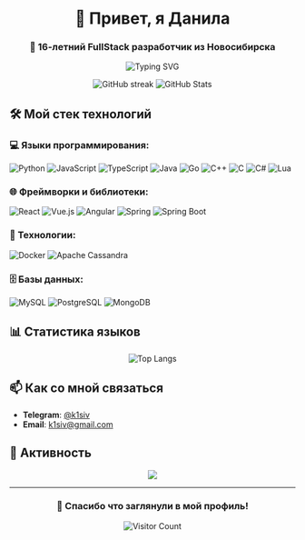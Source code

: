 <h1 align="center">👋 Привет, я Данила</h1>
<h3 align="center">🚀 16-летний FullStack разработчик из Новосибирска</h3>

<p align="center">
  <img src="https://readme-typing-svg.herokuapp.com?font=Fira+Code&pause=1000&color=8A2BE2&center=true&vCenter=true&width=435&lines=BackEnd+%2B+FrontEnd+разработчик;Люблю+создавать+крутые+штуки;Постоянно+учу+новые+технологии" alt="Typing SVG" />
</p>

<div align="center">

![GitHub streak](https://github-readme-streak-stats.herokuapp.com/?user=k1siv&theme=radical&hide_border=true&background=0D1117&stroke=8A2BE2)
![GitHub Stats](https://github-readme-stats.vercel.app/api?username=k1siv&show_icons=true&theme=radical&bg_color=0D1117&hide_border=true&icon_color=8A2BE2&title_color=8A2BE2)

</div>

## 🛠 Мой стек технологий

### **💻 Языки программирования:**
![Python](https://img.shields.io/badge/Python-3776AB?style=for-the-badge&logo=python&logoColor=white)
![JavaScript](https://img.shields.io/badge/JavaScript-F7DF1E?style=for-the-badge&logo=javascript&logoColor=black)
![TypeScript](https://img.shields.io/badge/TypeScript-007ACC?style=for-the-badge&logo=typescript&logoColor=white)
![Java](https://img.shields.io/badge/Java-ED8B00?style=for-the-badge&logo=java&logoColor=white)
![Go](https://img.shields.io/badge/Go-00ADD8?style=for-the-badge&logo=go&logoColor=white)
![C++](https://img.shields.io/badge/C++-00599C?style=for-the-badge&logo=c%2B%2B&logoColor=white)
![C](https://img.shields.io/badge/C-A8B9CC?style=for-the-badge&logo=c&logoColor=black)
![C#](https://img.shields.io/badge/C%23-239120?style=for-the-badge&logo=c-sharp&logoColor=white)
![Lua](https://img.shields.io/badge/Lua-2C2D72?style=for-the-badge&logo=lua&logoColor=white)

### **🌐 Фреймворки и библиотеки:**
![React](https://img.shields.io/badge/React-20232A?style=for-the-badge&logo=react&logoColor=61DAFB)
![Vue.js](https://img.shields.io/badge/Vue.js-4FC08D?style=for-the-badge&logo=vuedotjs&logoColor=white)
![Angular](https://img.shields.io/badge/Angular-DD0031?style=for-the-badge&logo=angular&logoColor=white)
![Spring](https://img.shields.io/badge/Spring-6DB33F?style=for-the-badge&logo=spring&logoColor=white)
![Spring Boot](https://img.shields.io/badge/Spring_Boot-6DB33F?style=for-the-badge&logo=springboot&logoColor=white)

### **🐳 Технологии:**
![Docker](https://img.shields.io/badge/Docker-2496ED?style=for-the-badge&logo=docker&logoColor=white)
![Apache Cassandra](https://img.shields.io/badge/Cassandra-1287B1?style=for-the-badge&logo=apachecassandra&logoColor=white)

### **🗄 Базы данных:**
![MySQL](https://img.shields.io/badge/MySQL-4479A1?style=for-the-badge&logo=mysql&logoColor=white)
![PostgreSQL](https://img.shields.io/badge/PostgreSQL-336791?style=for-the-badge&logo=postgresql&logoColor=white)
![MongoDB](https://img.shields.io/badge/MongoDB-47A248?style=for-the-badge&logo=mongodb&logoColor=white)

## 📊 Статистика языков

<div align="center">

![Top Langs](https://github-readme-stats.vercel.app/api/top-langs/?username=k1siv&layout=compact&theme=radical&bg_color=0D1117&hide_border=true&title_color=8A2BE2)

</div>

## 📫 Как со мной связаться
- **Telegram**: [@k1siv](https://t.me/k1siv)
- **Email**: k1siv@gmail.com

## 🎯 Активность

<div align="center">

![](https://github-profile-summary-cards.vercel.app/api/cards/profile-details?username=k1siv&theme=radical)

</div>

---

<div align="center">

### 💜 Спасибо что заглянули в мой профиль!

![Visitor Count](https://komarev.com/ghpvc/?username=k1siv&color=8A2BE2&style=for-the-badge)

</div>